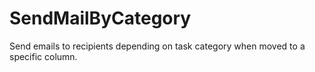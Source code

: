 # SendMailByCategory
Send emails to recipients depending on task category when moved to a specific column.
